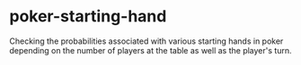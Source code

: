 # poker-starting-hand
Checking the probabilities associated with various starting hands in poker depending on the number of players at the table as well as the player's turn.
